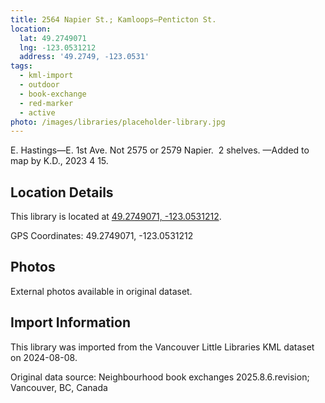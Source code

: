 ```yaml
---
title: 2564 Napier St.; Kamloops—Penticton St.
location:
  lat: 49.2749071
  lng: -123.0531212
  address: '49.2749, -123.0531'
tags:
  - kml-import
  - outdoor
  - book-exchange
  - red-marker
  - active
photo: /images/libraries/placeholder-library.jpg
---
```

E. Hastings—E. 1st Ave.
Not 2575 or 2579 Napier.  2 shelves.
—Added to map by K.D., 2023 4 15. 

## Location Details

This library is located at [49.2749071, -123.0531212](https://www.google.com/maps?q=49.2749071,-123.0531212).

GPS Coordinates: 49.2749071, -123.0531212

## Photos

External photos available in original dataset.

## Import Information

This library was imported from the Vancouver Little Libraries KML dataset on 2024-08-08.

Original data source: Neighbourhood book exchanges 2025.8.6.revision; Vancouver, BC, Canada
